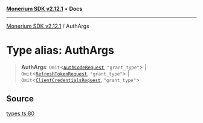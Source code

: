 [**Monerium SDK v2.12.1**](../README.md) • **Docs**

---

[Monerium SDK v2.12.1](../README.md) / AuthArgs

# Type alias: AuthArgs

> **AuthArgs**: `Omit`\<[`AuthCodeRequest`](../interfaces/AuthCodeRequest.md), `"grant_type"`\> \| `Omit`\<[`RefreshTokenRequest`](../interfaces/RefreshTokenRequest.md), `"grant_type"`\> \| `Omit`\<[`ClientCredentialsRequest`](../interfaces/ClientCredentialsRequest.md), `"grant_type"`\>

## Source

[types.ts:80](https://github.com/monerium/js-monorepo/blob/5fda91f95d4a7935be7ec580e05eb73520a9a0dd/packages/sdk/src/types.ts#L80)
